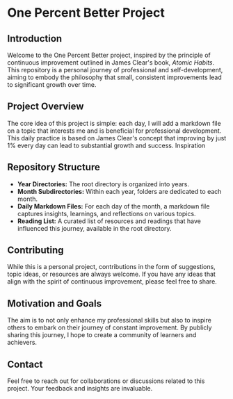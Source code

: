 # One Percent Better Project

## Introduction

Welcome to the One Percent Better project, inspired by the principle of continuous improvement outlined in James Clear's book, <em>Atomic Habits</em>. This repository is a personal journey of professional and self-development, aiming to embody the philosophy that small, consistent improvements lead to significant growth over time.

## Project Overview

The core idea of this project is simple: each day, I will add a markdown file on a topic that interests me and is beneficial for professional development. This daily practice is based on James Clear's concept that improving by just 1% every day can lead to substantial growth and success.
Inspiration

## Repository Structure

- **Year Directories:** The root directory is organized into years.
- **Month Subdirectories:** Within each year, folders are dedicated to each month.
- **Daily Markdown Files:** For each day of the month, a markdown file captures insights, learnings, and reflections on various topics.
- **Reading List:** A curated list of resources and readings that have influenced this journey, available in the root directory.

## Contributing

While this is a personal project, contributions in the form of suggestions, topic ideas, or resources are always welcome. If you have any ideas that align with the spirit of continuous improvement, please feel free to share.

## Motivation and Goals

The aim is to not only enhance my professional skills but also to inspire others to embark on their journey of constant improvement. By publicly sharing this journey, I hope to create a community of learners and achievers.

## Contact

Feel free to reach out for collaborations or discussions related to this project. Your feedback and insights are invaluable.